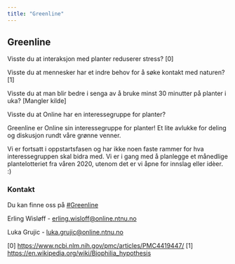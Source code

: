 ```yaml
---
title: "Greenline"
---
```


## Greenline

Visste du at interaksjon med planter reduserer stress? [0]

Visste du at mennesker har et indre behov for å søke kontakt med naturen? [1]

Visste du at man blir bedre i senga av å bruke minst 30 minutter på planter i uka? [Mangler kilde]

Visste du at Online har en interessegruppe for planter?

Greenline er Online sin interessegruppe for planter! 
Et lite avlukke for deling og diskusjon rundt våre grønne venner.

Vi er fortsatt i oppstartsfasen og har ikke noen faste rammer for hva interessegruppen skal bidra med.
Vi er i gang med å planlegge et månedlige plantelotteriet fra våren 2020, utenom det er vi åpne for innslag eller idèer. :)


### Kontakt
Du kan finne oss på [#Greenline](https://onlinentnu.slack.com/messages/CPER3QDCH)

Erling Wisløff - [erling.wisloff@online.ntnu.no](mailto:erling.wisloff@online.ntnu.no?subject=[Greenline])

Luka Grujic - [luka.grujic@online.ntnu.no](mailto:luka.grujic@online.ntnu.no?subject=[Greenline])


[0] https://www.ncbi.nlm.nih.gov/pmc/articles/PMC4419447/
[1] https://en.wikipedia.org/wiki/Biophilia_hypothesis